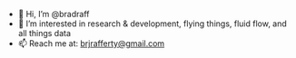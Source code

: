 - 👋 Hi, I’m @bradraff
- 👀 I’m interested in research & development, flying things, fluid flow, and all things data
- 📫 Reach me at: brjrafferty@gmail.com

<!---
bradraff/bradraff is a ✨ special ✨ repository because its `README.md` (this file) appears on your GitHub profile.
You can click the Preview link to take a look at your changes.
--->

